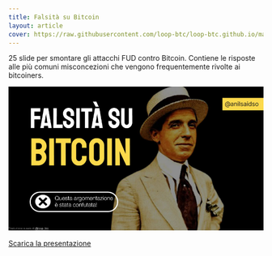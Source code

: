 ```yaml
---
title: Falsità su Bitcoin
layout: article
cover: https://raw.githubusercontent.com/loop-btc/loop-btc.github.io/master/assets/images/cover-anil-falsita.jpg
---
```


25 slide per smontare gli attacchi FUD contro Bitcoin. Contiene le risposte alle più comuni misconcezioni che vengono frequentemente rivolte ai bitcoiners.

<!--more-->

![TeXt Theme](https://raw.githubusercontent.com/loop-btc/loop-btc.github.io/master/assets/images/cover-anil-falsita.jpg)

<a class="button button--success button--rounded button--lg" href="/assets/risorse/Falsità su Bitcoin by Anil - ITA by loop_btc.pdf"><i class="fas fa-download"></i> Scarica la presentazione</a>
